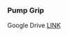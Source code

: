 ### Pump Grip
Google Drive [LINK](https://drive.google.com/file/d/1MSO4meKmj2kODSW8G3oXAXA8VUTfSzjp/view?usp=sharing)
